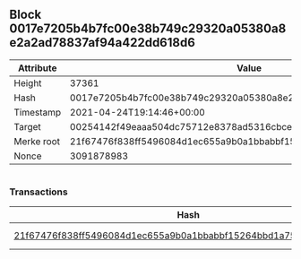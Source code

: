## Block 0017e7205b4b7fc00e38b749c29320a05380a8e2a2ad78837af94a422dd618d6

Attribute | Value
--- | ---
Height | 37361
Hash | 0017e7205b4b7fc00e38b749c29320a05380a8e2a2ad78837af94a422dd618d6
Timestamp | 2021-04-24T19:14:46+00:00
Target | 00254142f49eaaa504dc75712e8378ad5316cbcead634704b3734b6271167cc4
Merke root | 21f67476f838ff5496084d1ec655a9b0a1bbabbf15264bbd1a75fb6855966410
Nonce | 3091878983

```

```

### Transactions

Hash | Amount
--- | ---
[21f67476f838ff5496084d1ec655a9b0a1bbabbf15264bbd1a75fb6855966410](21f67476f838ff5496084d1ec655a9b0a1bbabbf15264bbd1a75fb6855966410.md) | 10.00000000 SKEPTI 

